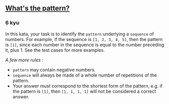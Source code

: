 <h2><a href=https://www.codewars.com/kata/596185fe9c3097a345000a18/train/python target="_blank">What's the pattern?</a></h2><h3>6 kyu</h3><p>In this kata, your task is to identify the <code>pattern</code> underlying a <code>sequence</code> of numbers. For example, if the sequence is <code>[1, 2, 3, 4, 5]</code>, then the pattern is <code>[1]</code>, since each number in the sequence is equal to the number preceding it, plus 1. See the test cases for more examples.</p><p><em>A few more rules :</em></p><ul><li><code>pattern</code> may contain negative numbers.</li><li><code>sequence</code> will always be made of a whole number of repetitions of the pattern.</li><li>Your answer must correspond to the shortest form of the pattern, e.g. if the pattern is <code>[1]</code>, then <code>[1, 1, 1, 1]</code> will not be considered a correct answer.</li></ul>